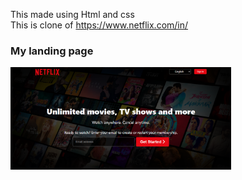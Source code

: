 This made using Html and css<br>
This is clone of https://www.netflix.com/in/

<h3>My landing page</h3>
<img src="landing-page.png" width="70%"height="70%">
